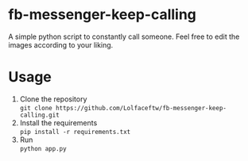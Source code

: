 # fb-messenger-keep-calling
A simple python script to constantly call someone. Feel free to edit the images according to your liking.

# Usage
1. Clone the repository<br>
`git clone https://github.com/Lolfaceftw/fb-messenger-keep-calling.git`
2. Install the requirements<br>
`pip install -r requirements.txt`
3. Run<br>
`python app.py`
